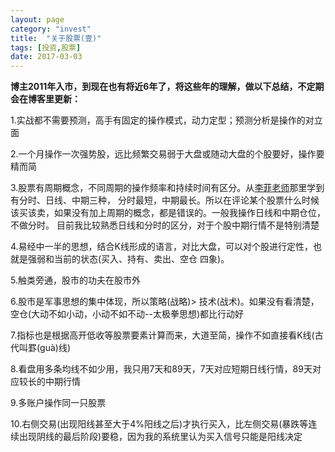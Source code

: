 ```yaml
---
layout: page
category: "invest"
title:  "关于股票(壹)"
tags: [投资,股票]
date: 2017-03-03
---
```


**博主2011年入市，到现在也有将近6年了，将这些年的理解，做以下总结，不定期会在博客里更新：**

1.实战都不需要预测，高手有固定的操作模式，动力定型；预测分析是操作的对立面

2.一个月操作一次强势股，远比频繁交易弱于大盘或随动大盘的个股要好，操作要精而简<!-- more -->

3.股票有周期概念，不同周期的操作频率和持续时间有区分。从[李菲老师](blog.cnfol.com/wylz/)那里学到有分时、日线、中期三种，
分时最短，中期最长。所以在评论某个股票什么时候该买该卖，如果没有加上周期的概念，都是错误的。一般我操作日线和中期仓位，不做分时。
目前我比较熟悉日线和分时的区分，对于个股中期行情不是特别清楚

4.易经中一半的思想，结合K线形成的语言，对比大盘，可以对个股进行定性，也就是强弱和当前的状态(买入、持有、卖出、空仓 四象)。

5.触类旁通，股市的功夫在股市外

6.股市是军事思想的集中体现，所以策略(战略)> 技术(战术)。如果没有看清楚，空仓(大动不如小动，小动不如不动--太极拳思想)都比行动好

7.指标也是根据高开低收等股票要素计算而来，大道至简，操作不如直接看K线(古代叫罫(guà)线)

8.看盘用多条均线不如少用，我只用7天和89天，7天对应短期日线行情，89天对应较长的中期行情

9.多账户操作同一只股票

10.右侧交易(出现阳线甚至大于4%阳线之后)才执行买入，比左侧交易(暴跌等连续出现阴线的最后阶段)要稳，因为我的系统里认为买入信号只能是阳线决定




